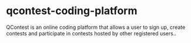 # qcontest-coding-platform
QContest is an online coding platform that allows a user to sign up, create contests and participate in contests hosted by other registered users..
